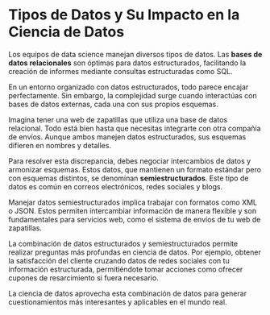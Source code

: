 # Tipos de Datos y Su Impacto en la Ciencia de Datos

Los equipos de data science manejan diversos tipos de datos. Las **bases de datos relacionales** son óptimas para datos estructurados, facilitando la creación de informes mediante consultas estructuradas como SQL.

En un entorno organizado con datos estructurados, todo parece encajar perfectamente. Sin embargo, la complejidad surge cuando interactúas con bases de datos externas, cada una con sus propios esquemas.

Imagina tener una web de zapatillas que utiliza una base de datos relacional. Todo está bien hasta que necesitas integrarte con otra compañía de envíos. Aunque ambos manejen datos estructurados, sus esquemas difieren en nombres y detalles.

Para resolver esta discrepancia, debes negociar intercambios de datos y armonizar esquemas. Estos datos, que mantienen un formato estándar pero con esquemas distintos, se denominan **semiestructurados**. Este tipo de datos es común en correos electrónicos, redes sociales y blogs.

Manejar datos semiestructurados implica trabajar con formatos como XML o JSON. Estos permiten intercambiar información de manera flexible y son fundamentales para servicios web, como el sistema de envíos de tu web de zapatillas.

La combinación de datos estructurados y semiestructurados permite realizar preguntas más profundas en ciencia de datos. Por ejemplo, obtener la satisfacción del cliente cruzando datos de redes sociales con tu información estructurada, permitiéndote tomar acciones como ofrecer cupones de resarcimiento si fuera necesario.

La ciencia de datos aprovecha esta combinación de datos para generar cuestionamientos más interesantes y aplicables en el mundo real.
